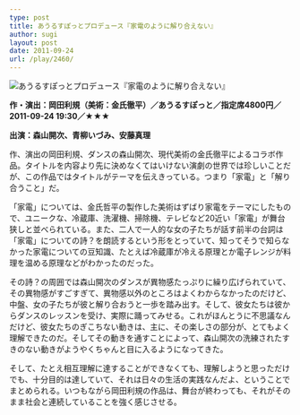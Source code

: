 ```yaml
---
type: post
title: あうるすぽっとプロデュース『家電のように解り合えない』
author: sugi
layout: post
date: 2011-09-24
url: /play/2460/
---
```

<img src="/images/play/20110924.jpg" alt="あうるすぽっとプロデュース『家電のように解り合えない』" class="alignleft" />

**作・演出：岡田利規（美術：金氏徹平）／あうるすぽっと／指定席4800円／2011-09-24 19:30／★★★**

**出演：森山開次、青柳いづみ、安藤真理**

作、演出の岡田利規、ダンスの森山開次、現代美術の金氏徹平によるコラボ作品。タイトルを内容より先に決めなくてはいけない演劇の世界では珍しいことだが、この作品ではタイトルがテーマを伝えきっている。つまり「家電」と「解り合うこと」だ。

「家電」については、金氏哲平の製作した美術はずばり家電をテーマにしたもので、ユニークな、冷蔵庫、洗濯機、掃除機、テレビなど20近い「家電」が舞台狭しと並べられている。また、二人で一人的な女の子たちが話す前半の台詞は「家電」についての詩？を朗読するという形をとっていて、知ってそうで知らなかった家電についての豆知識、たとえば冷蔵庫が冷える原理とか電子レンジが料理を温める原理などがわかったのだった。

その詩？の周囲では森山開次のダンスが異物感たっぷりに繰り広げられていて、その異物感がすごすぎて、異物感以外のところはよくわからなかったのだけど、中盤、女の子たちが彼と解り合おうと一歩を踏み出す。そして、彼女たちは彼からダンスのレッスンを受け、実際に踊ってみせる。これがほんとうに不思議なんだけど、彼女たちのぎこちない動きは、主に、その楽しさの部分が、とてもよく理解できたのだ。そしてその動きを通すことによって、森山開次の洗練されたすきのない動きがようやくちゃんと目に入るようになってきた。

そして、たとえ相互理解に達することができなくても、理解しようと思っただけでも、十分目的は達していて、それは日々の生活の実践なんだよ、ということでまとめられる。いつもながら岡田利規の作品は、舞台が終わっても、それがそのまま社会と連続していることを強く感じさせる。

